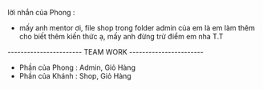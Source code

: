lời nhắn của Phong :

- mấy anh mentor ơi, file shop trong folder admin của em là em làm thêm cho biết thêm kiến thức ạ, mấy anh đừng trừ điểm em nha T.T

----------------------- TEAM WORK -----------------------
- Phần của Phong : Admin, Giỏ Hàng
- Phần của Khánh : Shop, Giỏ Hàng
